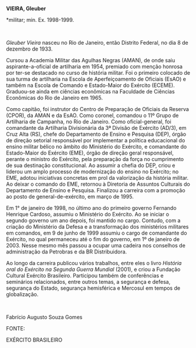 **VIEIRA, Gleuber**

\*militar; min. Ex. 1998-1999.

 

*Gleuber Vieira* nasceu no Rio de Janeiro, então Distrito Federal, no
dia 8 de dezembro de 1933.

Cursou a Academia Militar das Agulhas Negras (AMAN), de onde saiu
aspirante-a-oficial de artilharia em 1954, premiado com menção honrosa
por ter-se destacado no curso de história militar. Foi o primeiro
colocado de sua turma de artilharia na Escola de Aperfeiçoamento de
Oficiais (EsAO) e também na Escola de Comando e Estado-Maior do Exército
(ECEME). Graduou-se ainda em ciências econômicas na Faculdade de
Ciências Econômicas do Rio de Janeiro em 1965.

Como capitão, foi instrutor do Centro de Preparação de Oficiais da
Reserva (CPOR), da AMAN e da EsAO. Como coronel, comandou o 11º Grupo de
Artilharia de Campanha, no Rio de Janeiro. Como oficial-general, foi
comandante da Artilharia Divisionária da 3ª Divisão de Exército (AD/3),
em Cruz Alta (RS), chefe do Departamento de Ensino e Pesquisa (DEP),
órgão de direção setorial responsável por implementar a política
educacional do ensino militar bélico no âmbito do Ministério do
Exército, e comandante do Estado-Maior do Exército (EME), órgão de
direção geral responsável, perante o ministro do Exército, pela
preparação da força no cumprimento de sua destinação constitucional. Ao
assumir a chefia do DEP, criou e liderou um amplo processo de
modernização do ensino no Exército; no EME, adotou iniciativas concretas
em prol da valorização da história militar. Ao deixar o comando do EME,
retornou à Diretoria de Assuntos Culturais do Departamento de Ensino e
Pesquisa. Finalizou a carreira com a promoção ao posto de
general-de-exército, em março de 1995.

Em 1° de janeiro de 1998, no último ano do primeiro governo Fernando
Henrique Cardoso, assumiu o Ministério do Exército. Ao se iniciar o
segundo governo um ano depois, foi mantido no cargo. Contudo, com a
criação do Ministério da Defesa e a transformação dos ministérios
militares em comandos, em 9 de junho de 1999 assumiu o cargo de
comandante do Exército, no qual permaneceu até o fim do governo, em 1º
de janeiro de 2003. Nesse mesmo mês passou a ocupar uma cadeira nos
conselhos de administração da Petrobras e da BR Distribuidora.

Ao longo da carreira publicou vários trabalhos, entre eles o livro
*História oral do Exército na Segunda Guerra Mundial* (2001), e criou a
Fundação Cultural Exército Brasileiro. Participou também de conferências
e seminários relacionados, entre outros temas, a segurança e defesa,
segurança do Estado, segurança hemisférica e Mercosul em tempos de
globalização.

 

Fabrício Augusto Souza Gomes

FONTE:

EXÉRCITO BRASILEIRO

 
